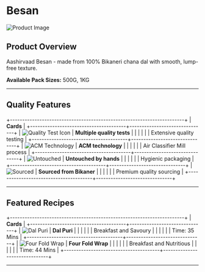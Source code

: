 # Besan

![Product Image][img-product-besan]

## Product Overview

Aashirvaad Besan - made from 100% Bikaneri chana dal with smooth, lump-free texture.

**Available Pack Sizes:** 500G, 1KG

---

## Quality Features

+-----------------------------------------------------------------------+
| **Cards**                                                             |
+---------------------------------------+-------------------------------+
| ![Quality Test Icon][img-quality]    | **Multiple quality tests**    |
|                                       |                               |
|                                       | Extensive quality testing     |
+---------------------------------------+-------------------------------+
| ![ACM Technology][img-acm]            | **ACM technology**            |
|                                       |                               |
|                                       | Air Classifier Mill process   |
+---------------------------------------+-------------------------------+
| ![Untouched][img-untouched]           | **Untouched by hands**        |
|                                       |                               |
|                                       | Hygienic packaging            |
+---------------------------------------+-------------------------------+
| ![Sourced][img-sourced]               | **Sourced from Bikaner**      |
|                                       |                               |
|                                       | Premium quality sourcing      |
+---------------------------------------+-------------------------------+

---

## Featured Recipes

+-----------------------------------------------------------------------+
| **Cards**                                                             |
+---------------------------------------+-------------------------------+
| ![Dal Puri][img-recipe-1]             | **Dal Puri**                  |
|                                       |                               |
|                                       | Breakfast and Savoury         |
|                                       |                               |
|                                       | Time: 35 Mins                 |
+---------------------------------------+-------------------------------+
| ![Four Fold Wrap][img-recipe-2]       | **Four Fold Wrap**            |
|                                       |                               |
|                                       | Breakfast and Nutritious      |
|                                       |                               |
|                                       | Time: 44 Mins                 |
+---------------------------------------+-------------------------------+

---

[img-product-besan]: https://s7ap1.scene7.com/is/image/itcportalprod/besan-product.jpg
[img-quality]: https://s7ap1.scene7.com/is/image/itcportalprod/quality-icon.png
[img-acm]: https://s7ap1.scene7.com/is/image/itcportalprod/acm-icon.png
[img-untouched]: https://s7ap1.scene7.com/is/image/itcportalprod/untouched-icon.png
[img-sourced]: https://s7ap1.scene7.com/is/image/itcportalprod/sourced-icon.png
[img-recipe-1]: https://s7ap1.scene7.com/is/image/itcportalprod/dal-puri.jpg
[img-recipe-2]: https://s7ap1.scene7.com/is/image/itcportalprod/four-fold-wrap.jpg
